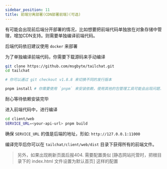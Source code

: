 ```yaml
---
sidebar_position: 11
title: 前端分离部署(CDN部署前端)(可选)
---
```


有可能会出现前后端分开部署的情况，比如想要把前端代码单独放在对象存储中管理，增加CDN支持。则需要单独编译前端代码。

后端代码依旧建议使用 `docker` 来部署

为了单独编译前端代码，你需要下载源码来手动编译

```bash
git clone https://github.com/msgbyte/tailchat.git
cd tailchat

# 你可以通过 git checkout v1.8.8 来切换不同的发行版本

pnpm install # 你需要使用 `pnpm` 来安装依赖，使用其他的包管理工具可能会出现问题. 另外你最好使用 pnpm@8 来进行安装，因为pnpm@9有一些不兼容的改动
```

耐心等待依赖安装完毕

进入前端代码中，进行编译

```bash
cd client/web
SERVICE_URL=<your-api-url> pnpm build
```

确保 `SERVICE_URL` 的值是后端的地址，形如: `http://127.0.0.1:11000`

编译完毕后你可以在 `tailchat/client/web/dist` 目录下获得所有的前端文件。

> 另外，如果出现刷新页面后报404. 需要配置类似 [静态网站托管时，把根目录下的 index.html 文件设置为默认首页] 这样的配置
